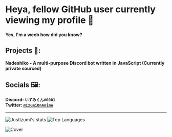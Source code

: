 # Heya, fellow GitHub user currently viewing my profile 👋
#### Yes, I'm a weeb how did you know?


## Projects 🔧:
   **Nadeshiko - A multi-purpose Discord bot written in JavaScript (Currently private sourced)**  
 
   
## Socials 🖼:
   **Discord: `いずみくん#0001`**                                                                                                                                                   
   **Twitter: [`@IzumiOnAnime`](https://twitter.com/IzumiOnAnime)**
   
   <hr>
   
![JustIzumi's stats](https://github-readme-stats.vercel.app/api?username=JustIzumi&show_icons=true&theme=midnight-purple) ![Top Languages](https://github-readme-stats.vercel.app/api/top-langs/?username=JustIzumi&layout=compact)
   
![Cover](https://i.imgur.com/KsbkbLo.jpg)                                                                                                                                                                                                                                                                                                                               
